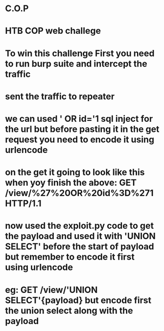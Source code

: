 # C.O.P
# HTB COP web challege
# To win this challenge First you need to run burp suite and intercept the traffic
# sent the traffic to repeater
# we can used ' OR id='1 sql inject for the url but before pasting it in the get request you need to encode it using urlencode
# on the get it going to look like this when yoy finish the above:   GET /view/%27%20OR%20id%3D%271 HTTP/1.1
# now used the exploit.py code to get the payload and used it with 'UNION SELECT' before the start of payload but remember to encode it first using urlencode
# eg: GET /view/'UNION SELECT'{payload} but encode first the union select along with the payload
